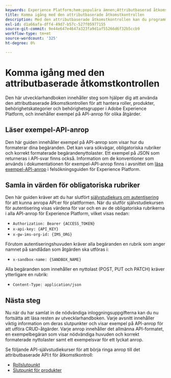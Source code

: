 ```yaml
---
keywords: Experience Platform;hem;populära ämnen;Attributbaserad åtkomstkontroll;attributbaserad åtkomstkontroll
title: Komma igång med den attributbaserade åtkomstkontrollen
description: Med den attributbaserade åtkomstkontrollen kan du programmässigt hantera roller och profiler i Adobe Experience Platform. Följ den här vägledningen när du vill lära dig hur du utför nyckelåtgärder med API:t.
exl-id: d1a66afa-dff4-49d7-b57c-527f05977155
source-git-commit: 9e44e647e4647a323fa9d1af55266d6f32b5ccb9
workflow-type: tm+mt
source-wordcount: '325'
ht-degree: 0%

---
```


# Komma igång med den attributbaserade åtkomstkontrollen

Den här utvecklarhandboken innehåller steg som hjälper dig att använda den attributbaserade åtkomstkontrollen för att hantera roller, produkter, behörighetskategorier och behörighetsgrupper i Adobe Experience Platform, och innehåller exempel på API-anrop för olika åtgärder.

## Läser exempel-API-anrop

Den här guiden innehåller exempel på API-anrop som visar hur du formaterar dina begäranden. Det kan vara sökvägar, obligatoriska rubriker och korrekt formaterade begärandenyttolaster. Ett exempel på JSON som returneras i API-svar finns också. Information om de konventioner som används i dokumentationen för exempel-API-anrop finns i avsnittet om [läsa exempel-API-anrop](../../../landing/troubleshooting.md#how-do-i-format-an-api-request) i felsökningsguiden för Experience Platform.

## Samla in värden för obligatoriska rubriker

Den här guiden kräver att du har slutfört [självstudiekurs om autentisering](https://www.adobe.com/go/platform-api-authentication-en) för att kunna anropa API:er för plattformen. När du slutför självstudiekursen för autentisering visas värdena för var och en av de obligatoriska rubrikerna i alla API-anrop för Experience Platform, vilket visas nedan:

* `Authorization: Bearer {ACCESS_TOKEN}`
* `x-api-key: {API_KEY}`
* `x-gw-ims-org-id: {IMS_ORG}`

Förutom autentiseringshuvuden kräver alla begäranden en rubrik som anger namnet på sandlådan som åtgärden ska utföras i:

* `x-sandbox-name: {SANDBOX_NAME}`

Alla begäranden som innehåller en nyttolast (POST, PUT och PATCH) kräver ytterligare en rubrik:

* `Content-Type: application/json`

## Nästa steg

Nu när du har samlat in de nödvändiga inloggningsuppgifterna kan du nu fortsätta att läsa resten av utvecklarhandboken. Varje avsnitt innehåller viktig information om deras slutpunkter och visar exempel på API-anrop för att utföra CRUD-åtgärder. Varje anrop innehåller det allmänna API-formatet, en exempelbegäran som visar nödvändiga huvuden och korrekt formaterade nyttolaster samt ett exempelsvar för ett lyckat anrop.

Se följande API-självstudiekurser för att börja ringa anrop till det attributbaserade API:t för åtkomstkontroll:

* [Rollslutpunkt](./roles.md)
* [Slutpunkt för produkter](./products.md)
